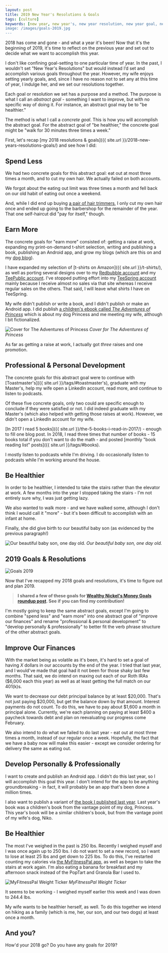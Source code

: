 ```yaml
---
layout: post
title: 2019 New Year's Resolutions & Goals
tags: [culture]
keywords: [new year, new year's, new year resolution, new year goal, new year's resolution, new year's goal, new year resolutions, new year goals, new year's resolutions, new year's goals, resolution, resolutions, goal, goals, concrete goal, concrete goals, abstract goal, abstract goals]
image: /images/goals-2019.jpg
---
```


2018 has come and gone - and what a year it's been! Now that it's the beginning of 2019, it's time to reflect on the previous year and set out to decide what we want to accomplish this year.

I don't like confining goal-setting to one particular time of year. In the past, I wouldn't set "New Year's Resolutions" but would instead I’d set and accomplish various goals throughout the year. However, my wife enjoys setting yearly goals, and, since I have no reason not to set any at this time of year, I indulge her, and we set our resolutions together.

Each goal or resolution we set has a purpose and a method. The purpose is what I call an *abstract goal* - something I want to improve, but with no specific way of doing it. For instance, an abstract goal may be to "be healthier."

The method is what I call a *concrete goal*. This is how you will accomplish the abstract goal. For the abstract goal of "be healthier," the concrete goal might be "walk for 30  minutes three times a week."

First, let's recap [my 2018 resolutions & goals]({{ site.url }}/2018-new-years-resolutions-goals/) and see how I did:

## Spend Less
 
We had two concrete goals for this abstract goal: eat out at most three times a month, and to cut my own hair. We actually failed on both accounts.

We forgot about the eating out limit was three times a month and fell back on our old habit of eating out once a weekend.

And, while I did end up buying [a pair of hair trimmers](https://www.walmart.com/ip/Wahl-Color-Complete-Cutting-79300-400T/10965214), I only cut my own hair once and ended up going to the barbershop for the remainder of the year. That one self-haircut did "pay for itself," though.

## Earn More

The concrete goals for "earn more" consisted of: getting a raise at work, expanding my print-on-demand t-shirt selection, writing and publishing a book, publishing an Android app, and grow my blogs (which are this on and my [dog blog](http://www.puppy-snuggles.com/)).

I have expanded my selection of [t-shirts on Amazon]({{ site.url }}/t-shirts/), as well as porting several designs over to my [Redbubble account](https://www.redbubble.com/people/joehx) and my [TeePublic account](https://www.teepublic.com/user/joehx). I've stopped putting effort into my [TeeSpring account](https://teespring.com/stores/joehxs-store) mainly because I receive almost no sales via that site whereas I receive regular sales on the others. That said, I will leave what shirts I have on TeeSpring.

My wife didn't publish or write a book, and I didn't publish or make an Android app. I did publish [a children's ebook called *The Adventures of Princess*](https://www.amazon.com/dp/B07M68STB4/?tag=hendrixjoseph-20) which is about my dog Princess and me meeting my wife, although I bit fictionalized.

![Cover for The Adventures of Princess](/images/books/covers/princess-cover.jpg)
*Cover for The Adventures of Princess*

As far as getting a raise at work, I actually got *three* raises and one promotion.

## Professional & Personal Development

The concrete goals for this abstract goal were to continue with [Toastmaster's]({{ site.url }}/tags/#toastmaster's), graduate with my Master's, help my wife open a LinkedIn account, read more, and continue to listen to podcasts.

Of these five concrete goals, only two could are specific enough to conclude if they were satisfied or not. I did indeed graduate with my Master's (which also helped with getting those raises at work). However, we didn't open a LinkedIn account for my wife.

[In 2017 I read 5 books]({{ site.url }}/the-5-books-i-read-in-2017/) - enough to fill one blog post. In 2018, I read three times that number of books - 15 books total if you don't want to do the math - and posted [monthly "book reading list" posts]({{ site.url }}/tags/#books).

I mostly listen to podcasts while I'm driving. I do occasionally listen to podcasts while I'm working around the house.

## Be Healthier

In order to be healthier, I intended to take the stairs rather than the elevator at work. A few months into the year I stopped taking the stairs - I'm not entirely sure why, I was just getting lazy.

We also wanted to walk more - and we have walked some, although I don't think I would call it "more" - but it's been difficult to accomplish with an infant at home.

Finally, she did give birth to our beautiful baby son (as evidenced by the previous paragraph!)

![Our beautiful baby son, one day old.](/images/the-little-guy/the-little-guy.jpg)
*Our beautiful baby son, one day old.*

## 2019 Goals & Resolutions

![Goals 2019](/images/goals-2019.jpg)

Now that I've recapped my 2018 goals and resolutions, it's time to figure out and plan 2019.

> **I shared a few of these goals for [Wealthy Nickel's 
Money Goals roundup post](https://wealthynickel.com/money-goals/). See if you can find my contribution!**

I'm mostly going to keep the same abstract goals, except I'm going to combine "spend less" and "earn more" into one abstract goal of "improve our finances" and rename "professional & personal development" to "develop personally & professionally" to better fit the verb phrase structure of the other abstract goals.

## Improve Our Finances

With the market being as volatile as it's been, it's hard to set a goal of having *X* dollars in our accounts by the end of the year. I tried that last year, and I would've made that goal had it not been for those shaky last few months. That said, we do intend on maxing out each of our Roth IRAs ($6,000 each this year) as well as at least getting the full match on our 401(k)s.

We want to decrease our debt principal balance by at least $20,000. That's not just paying $20,000, but get the balance down by that amount. Interest payments do not count. To do this, we have to pay about $1,600 a month in principal alone. Currently, we're each planning on paying at least $400 a paycheck towards debt and plan on reevaluating our progress come February.

We also intend to do what we failed to do last year - eat out at most three times a month, instead of our regular once a week. Hopefully, the fact that we have a baby now will make this easier - except we consider ordering for delivery the same as eating out.

## Develop Personally & Professionally

I want to create and publish an Android app. I didn't do this last year, so I will accomplish this goal this year. I don't intend for the app to be anything groundbreaking - in fact, it will probably be an app that's been done a million times.

I also want to publish a variant of [the book I published last year](https://www.amazon.com/dp/B07M68STB4/?tag=hendrixjoseph-20). Last year's book was a children's book from the vantage point of my dog, Princess. This year's book will be a similar children's book, but from the vantage point of my wife's dog, Niko.

## Be Healthier

The most I've weighed in the past is 250 lbs. Recently I weighed myself and I was once again up to 250 lbs. I do not want to set a new record, so I want to lose at least 25 lbs and get down to 225 lbs. To do this, I've restarted counting my calories via [the MyFitnessPal app](https://www.myfitnesspal.com/profile/joehx84), as well as began to take the stairs at work again. I'm also eating a banana for breakfast and my afternoon snack instead of the PopTart and Granola Bar I used to.

![MyFitnessPal Weight Ticker](https://www.myfitnesspal.com/ticker/show/1538/6100/115386100.png)
*MyFitnessPal Weight Ticker*

It seems to be working - I weighed myself earlier this week and I was down to 244.4 lbs.

My wife wants to be healthier herself, as well. To do this together we intend on hiking as a family (which is me, her, our son, and our two dogs) at least once a month.

## And you?

How'd your 2018 go? Do you have any goals for 2019?